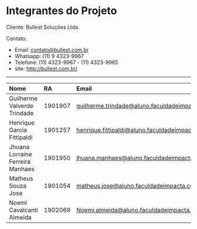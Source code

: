 # Integrantes do Projeto

Cliente: Bullest Soluções Ltda.

Contato: 
- Email: contato@bullest.com.br
- Whatsapp: (11) 9 4323-9967
- Telefone: (11) 4323-9967 - (11) 4323-9965
- site: http://bullest.com.br/
___

| Nome | RA | Email | Celular | 
|:-----|:---|:------|:--------|
| Guilherme Valverde Trindade | 1901907 | guilherme.trindade@aluno.faculdadeimpacta.com.br | (11) 9 9541-8111 |
| Henrique Garcia Fittipaldi | 1901257 | henrique.fittipaldi@aluno.faculdadeimpacta.com.br | (11) 9 7040-4336 |
| Jhuana Lorraine Ferreira Manhaes | 1901950 | jhuana.manhaes@aluno.faculdadeimpacta.com.br  | (11) 9 8452-8433 |
| Matheus Souza Jose | 1901054 | matheus.jose@aluno.faculdadeimpacta.com.br | (11) 9 3009-2760 |
| Noemi Cavalcanti Almeida | 1902069 | Noemi.almeida@aluno.faculdadeimpacta.com.br | (11) 9 5376-3376 |